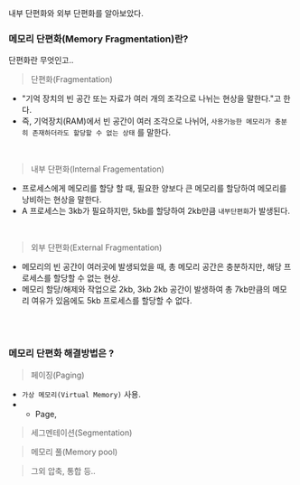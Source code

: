 



내부 단편화와 외부 단편화를 알아보았다.



### 메모리 단편화(Memory Fragmentation)란?

단편화란 무엇인고..

> 단편화(Fragmentation)

- "기억 장치의 빈 공간 또는 자료가 여러 개의 조각으로 나뉘는 현상을 말한다."고 한다.
- 즉, 기억장치(RAM)에서 빈 공간이 여러 조각으로 나뉘어, `사용가능한 메모리가 충분히 존재하더라도 할당할 수 없는 상태` 를 말한다.

<br>

> 내부 단편화(Internal Fragementation)

- 프로세스에게 메모리를 할당 할 때, 필요한 양보다 큰 메모리를 할당하여 메모리를 낭비하는 현상을 말한다.
- A 프로세스는 3kb가 필요하지만, 5kb를 할당하여 2kb만큼 `내부단편화`가 발생된다.

<br>

> 외부 단편화(External Fragmentation)

- 메모리의 빈 공간이 여러곳에 발생되었을 때, 총 메모리 공간은 충분하지만, 해당 프로세스를 할당할 수 없는 현상.
- 메모리 할당/해제와 작업으로 2kb, 3kb 2kb 공간이 발생하여 총 7kb만큼의 메모리 여유가 있음에도 5kb 프로세스를 할당할 수 없다.

<br>

<br>

### 메모리 단편화 해결방법은 ?

> 페이징(Paging)

- `가상 메모리(Virtual Memory)` 사용.
- 
  - Page, 

> 세그멘테이션(Segmentation)



> 메모리 풀(Memory pool)



> 그외 압축, 통합 등..